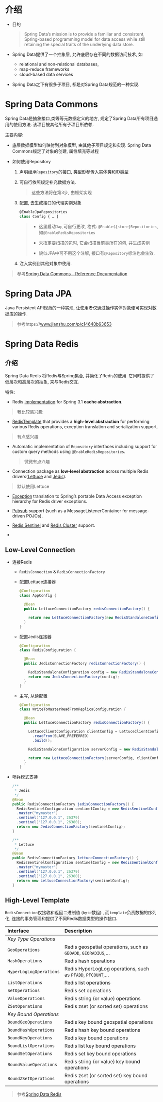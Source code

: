 # 介绍

* 目的

  > Spring Data’s mission is to provide a familiar and consistent, Spring-based programming model for data access while still retaining the special traits of the underlying data store. 

* Spring Data提供了一个抽象层, 允许底层存在不同的数据访问技术, 如 
  * relational and non-relational databases,
  *  map-reduce frameworks
  * cloud-based data services 
* Spring Data之下有很多子项目, 都是对Spring Data规范的一种实现.

# Spring Data Commons

Spring Data是抽象接口,类等等元数据定义的地方, 规定了Spring Data所有项目通用的使用方法. 该项目被其他所有子项目所依赖.

主要内容:

* 底层数据模型如何映射到对象模型, 由其他子项目规定和实现. Spring Data Commons规定了对象的创建, 属性填充等过程

* 如何使用Repository

  1. 声明继承` Repository `的接口, 类型形参传入实体类和ID类型

  2. 可自行依照规定补充数据方法.

     > 这些方法将在第3步, 由框架实现

  3. 配置, 去生成接口的代理实例对象

     ```javascript
     @EnableJpaRepositories
     class Config { … }
     ```

     > * 这里启动`Jap`,可自行更改, 格式: ` @Enable${store}Repositories `, 如` @EnableRedisRepositories `
     >
     > * 未指定要扫描的包时, 它会扫描当前类所在的包, 并生成实例
     >
     > * 貌似JPA中可不用这个注解, 接口有`@Repository`标注也会生效.

  4. 注入实例到其他对象中使用.

>参考[Spring Data Commons - Reference Documentation](https://docs.spring.io/spring-data/commons/docs/current/reference/html/#project)

# Spring Data JPA

Java Persistent API规范的一种实现, 让使用者仅通过操作实体对象便可实现对数据库的操作.

> 参考https://www.jianshu.com/p/c14640b63653 

# Spring Data Redis

## 介绍

Spring Data Redis 将Redis与Spring集合, 并简化了Redis的使用. 它同时提供了低层次和高层次的抽象, 来与Redis交互.

特性:

*  Redis [implementation](https://docs.spring.io/spring-data/data-redis/docs/current/reference/html/#redis:support:cache-abstraction) for Spring 3.1 **cache abstraction**. 

  > 我比较感兴趣

*  [RedisTemplate](https://docs.spring.io/spring-data/data-redis/docs/current/reference/html/#redis:template) that provides a **high-level abstraction** for performing various Redis operations, exception translation and serialization support. 

  > 有点感兴趣

* Automatic implementation of `Repository` interfaces including support for custom query methods using `@EnableRedisRepositories`. 

  > 微微有点兴趣

*  Connection package as **low-level abstraction** across multiple Redis drivers([Lettuce](https://github.com/lettuce-io/lettuce-core) and [Jedis](https://github.com/xetorthio/jedis)). 

  > 默认使用Lettuce

*  [Exception](https://docs.spring.io/spring-data/data-redis/docs/current/reference/html/#redis:connectors) translation to Spring’s portable Data Access exception hierarchy for Redis driver exceptions. 

* [Pubsub](https://docs.spring.io/spring-data/data-redis/docs/current/reference/html/#pubsub) support (such as a MessageListenerContainer for message-driven POJOs).

* [Redis Sentinel](https://docs.spring.io/spring-data/data-redis/docs/current/reference/html/#redis:sentinel) and [Redis Cluster](https://docs.spring.io/spring-data/data-redis/docs/current/reference/html/#cluster) support.

* 

## Low-Level Connection

* 连接Redis

  * `RedisConnection` & ` RedisConnectionFactory `

  * 配置Lettuce连接器

    ```java
    @Configuration
    class AppConfig {
    
      @Bean
      public LettuceConnectionFactory redisConnectionFactory() {
    
        return new LettuceConnectionFactory(new RedisStandaloneConfiguration("server", 6379));
      }
    }
    ```

  * 配置Jedis连接器

    ```java
    @Configuration
    class RedisConfiguration {
    
      @Bean
      public JedisConnectionFactory redisConnectionFactory() {
    
        RedisStandaloneConfiguration config = new RedisStandaloneConfiguration("server", 6379);
        return new JedisConnectionFactory(config);
      }
    }
    ```

  * 主写, 从读配置

    ```java
    @Configuration
    class WriteToMasterReadFromReplicaConfiguration {
    
      @Bean
      public LettuceConnectionFactory redisConnectionFactory() {
    
        LettuceClientConfiguration clientConfig = LettuceClientConfiguration.builder()
          .readFrom(SLAVE_PREFERRED)
          .build();
    
        RedisStandaloneConfiguration serverConfig = new RedisStandaloneConfiguration("server", 6379);
    
        return new LettuceConnectionFactory(serverConfig, clientConfig);
      }
    }
    ```

* 哨兵模式支持

  ```java
  /**
   * Jedis
   */
  @Bean
  public RedisConnectionFactory jedisConnectionFactory() {
    RedisSentinelConfiguration sentinelConfig = new RedisSentinelConfiguration()
    .master("mymaster")
    .sentinel("127.0.0.1", 26379)
    .sentinel("127.0.0.1", 26380);
    return new JedisConnectionFactory(sentinelConfig);
  }
  
  /**
   * Lettuce
   */
  @Bean
  public RedisConnectionFactory lettuceConnectionFactory() {
    RedisSentinelConfiguration sentinelConfig = new RedisSentinelConfiguration()
    .master("mymaster")
    .sentinel("127.0.0.1", 26379)
    .sentinel("127.0.0.1", 26380);
    return new LettuceConnectionFactory(sentinelConfig);
  }
  ```

## High-Level Template

` RedisConnection `仅接收和返回二进制值 (`byte`数组) , 而`template`负责数据的序列化, 连接的事务管理和提供了不同Redis数据类型的操作接口.

| Interface               | Description                                                  |
| :---------------------- | :----------------------------------------------------------- |
| *Key Type Operations*   |                                                              |
| `GeoOperations`         | Redis geospatial operations, such as `GEOADD`, `GEORADIUS`,… |
| `HashOperations`        | Redis hash operations                                        |
| `HyperLogLogOperations` | Redis HyperLogLog operations, such as `PFADD`, `PFCOUNT`,…   |
| `ListOperations`        | Redis list operations                                        |
| `SetOperations`         | Redis set operations                                         |
| `ValueOperations`       | Redis string (or value) operations                           |
| `ZSetOperations`        | Redis zset (or sorted set) operations                        |
| *Key Bound Operations*  |                                                              |
| `BoundGeoOperations`    | Redis key bound geospatial operations                        |
| `BoundHashOperations`   | Redis hash key bound operations                              |
| `BoundKeyOperations`    | Redis key bound operations                                   |
| `BoundListOperations`   | Redis list key bound operations                              |
| `BoundSetOperations`    | Redis set key bound operations                               |
| `BoundValueOperations`  | Redis string (or value) key bound operations                 |
| `BoundZSetOperations`   | Redis zset (or sorted set) key bound operations              |







> 参考[Spring Data Redis](https://docs.spring.io/spring-data/redis/docs/2.2.0.RELEASE/reference/html/#introduction)








